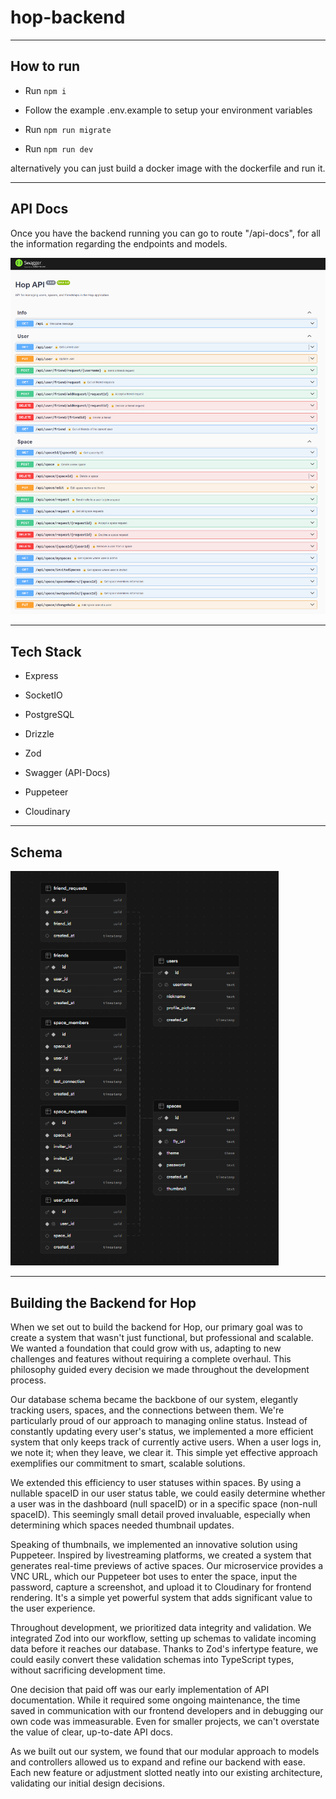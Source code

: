 # hop-backend

---

## How to run

- Run `npm i`

- Follow the example .env.example to setup your environment variables

- Run `npm run migrate`

- Run `npm run dev`

alternatively you can just build a docker image with the dockerfile and run it.

---

## API Docs

Once you have the backend running you can go to route "/api-docs", for all the information regarding the endpoints and models.

<img src="readMePics\apidocs.png" title="" alt="" width="558">

---

## Tech Stack

- Express

- SocketIO

- PostgreSQL

- Drizzle

- Zod

- Swagger (API-Docs)

- Puppeteer

- Cloudinary

---

## Schema

<img title="" src="readMePics\dataStruct.png" alt="" width="429">

---

## Building the Backend for Hop

When we set out to build the backend for Hop, our primary goal was to create a system that wasn't just functional, but professional and scalable. We wanted a foundation that could grow with us, adapting to new challenges and features without requiring a complete overhaul. This philosophy guided every decision we made throughout the development process.

Our database schema became the backbone of our system, elegantly tracking users, spaces, and the connections between them. We're particularly proud of our approach to managing online status. Instead of constantly updating every user's status, we implemented a more efficient system that only keeps track of currently active users. When a user logs in, we note it; when they leave, we clear it. This simple yet effective approach exemplifies our commitment to smart, scalable solutions.

We extended this efficiency to user statuses within spaces. By using a nullable spaceID in our user status table, we could easily determine whether a user was in the dashboard (null spaceID) or in a specific space (non-null spaceID). This seemingly small detail proved invaluable, especially when determining which spaces needed thumbnail updates.

Speaking of thumbnails, we implemented an innovative solution using Puppeteer. Inspired by livestreaming platforms, we created a system that generates real-time previews of active spaces. Our microservice provides a VNC URL, which our Puppeteer bot uses to enter the space, input the password, capture a screenshot, and upload it to Cloudinary for frontend rendering. It's a simple yet powerful system that adds significant value to the user experience.

Throughout development, we prioritized data integrity and validation. We integrated Zod into our workflow, setting up schemas to validate incoming data before it reaches our database. Thanks to Zod's infertype feature, we could easily convert these validation schemas into TypeScript types,  without sacrificing development time.

One decision that paid off was our early implementation of API documentation. While it required some ongoing maintenance, the time saved in communication with our frontend developers and in debugging our own code was immeasurable. Even for smaller projects, we can't overstate the value of clear, up-to-date API docs.

As we built out our system, we found that our modular approach to models and controllers allowed us to expand and refine our backend with ease. Each new feature or adjustment slotted neatly into our existing architecture, validating our initial design decisions.